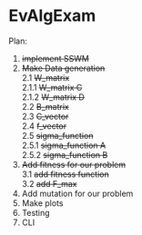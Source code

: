 # EvAlgExam <br />

Plan: <br />
1. ~~implement SSWM~~ <br />
2. ~~Make Data generation~~ <br />
  2.1 ~~W_matrix~~ <br />
    2.1.1 ~~W_matrix C~~ <br />
    2.1.2 ~~W_matrix D~~ <br />
  2.2  ~~B_matrix~~ <br />
  2.3 ~~C_vector~~ <br />
  2.4 ~~f_vector~~ <br />
  2.5 ~~sigma_function~~ <br />
    2.5.1 ~~sigma_function A~~ <br />
    2.5.2 ~~sigma_function B~~ <br />
3. ~~Add fitness for our problem~~  <br />
  3.1 ~~add fitness function~~ <br />
  3.2 ~~add F_max~~ <br />
4. Add mutation for our problem <br />
5. Make plots <br />
6. Testing <br />
7. CLI <br />
